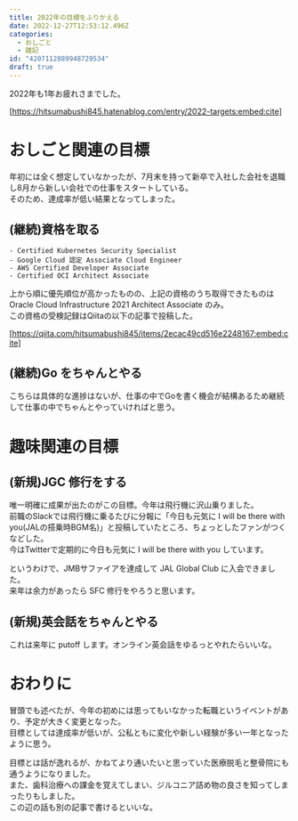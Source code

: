 ```yaml
---
title: 2022年の目標をふりかえる
date: 2022-12-27T12:53:12.496Z
categories:
  - おしごと
  - 雑記
id: "4207112889948729534"
draft: true
---
```

2022年も1年お疲れさまでした。

[https://hitsumabushi845.hatenablog.com/entry/2022-targets:embed:cite]


# おしごと関連の目標

年初には全く想定していなかったが、7月末を持って新卒で入社した会社を退職し8月から新しい会社での仕事をスタートしている。  
そのため、達成率が低い結果となってしまった。

## (継続)資格を取る

```
- Certified Kubernetes Security Specialist
- Google Cloud 認定 Associate Cloud Engineer
- AWS Certified Developer Associate
- Certified OCI Architect Associate
```

上から順に優先順位が高かったものの、上記の資格のうち取得できたものは Oracle Cloud Infrastructure 2021 Architect Associate のみ。  
この資格の受検記録はQiitaの以下の記事で投稿した。

[https://qiita.com/hitsumabushi845/items/2ecac49cd516e2248167:embed:cite]

## (継続)Go をちゃんとやる

こちらは具体的な進捗はないが、仕事の中でGoを書く機会が結構あるため継続して仕事の中でちゃんとやっていければと思う。

# 趣味関連の目標

## (新規)JGC 修行をする

唯一明確に成果が出たのがこの目標。今年は飛行機に沢山乗りました。  
前職のSlackでは飛行機に乗るたびに分報に「今日も元気に I will be there with you(JALの搭乗時BGM名)」と投稿していたところ、ちょっとしたファンがつくなどした。  
今はTwitterで定期的に今日も元気に I will be there with you しています。

というわけで、JMBサファイアを達成して JAL Global Club に入会できました。  
来年は余力があったら SFC 修行をやろうと思います。

## (新規)英会話をちゃんとやる

これは来年に putoff します。オンライン英会話をゆるっとやれたらいいな。

# おわりに

冒頭でも述べたが、今年の初めには思ってもいなかった転職というイベントがあり、予定が大きく変更となった。  
目標としては達成率が低いが、公私ともに変化や新しい経験が多い一年となったように思う。

目標とは話が逸れるが、かねてより通いたいと思っていた医療脱毛と整骨院にも通うようになりました。  
また、歯科治療への課金を覚えてしまい、ジルコニア詰め物の良さを知ってしまったりもしました。  
この辺の話も別の記事で書けるといいな。

